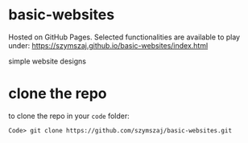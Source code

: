 # basic-websites

Hosted on GitHub Pages. Selected functionalities are available to play under:
https://szymszaj.github.io/basic-websites/index.html

simple website designs

# clone the repo

to clone the repo in your `code` folder:

```
Code> git clone https://github.com/szymszaj/basic-websites.git
```
